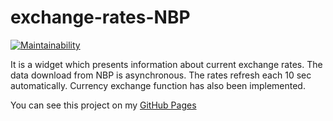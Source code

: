 # exchange-rates-NBP

[![Maintainability](https://api.codeclimate.com/v1/badges/c894d925e5b428d21ac5/maintainability)](https://codeclimate.com/github/XxMaKaPaKaxX/exchange-rate-NBP/maintainability)

It is a widget which presents information about current exchange rates. The data download from NBP is asynchronous. The rates refresh each 10 sec automatically. Currency exchange function has also been implemented. 

You can see this project on my [GitHub Pages](https://xxmakapakaxx.github.io/exchange-rate-NBP/)